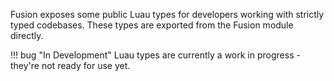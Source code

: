 Fusion exposes some public Luau types for developers working with strictly typed
codebases. These types are exported from the Fusion module directly.

!!! bug "In Development"
	Luau types are currently a work in progress - they're not ready for use yet.